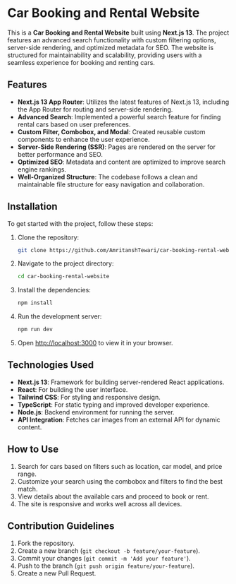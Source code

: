 # Car Booking and Rental Website

This is a **Car Booking and Rental Website** built using **Next.js 13**. The project features an advanced search functionality with custom filtering options, server-side rendering, and optimized metadata for SEO. The website is structured for maintainability and scalability, providing users with a seamless experience for booking and renting cars.

## Features

- **Next.js 13 App Router**: Utilizes the latest features of Next.js 13, including the App Router for routing and server-side rendering.
- **Advanced Search**: Implemented a powerful search feature for finding rental cars based on user preferences.
- **Custom Filter, Combobox, and Modal**: Created reusable custom components to enhance the user experience.
- **Server-Side Rendering (SSR)**: Pages are rendered on the server for better performance and SEO.
- **Optimized SEO**: Metadata and content are optimized to improve search engine rankings.
- **Well-Organized Structure**: The codebase follows a clean and maintainable file structure for easy navigation and collaboration.

## Installation

To get started with the project, follow these steps:

1. Clone the repository:

    ```bash
    git clone https://github.com/AmritanshTewari/car-booking-rental-website.git
    ```

2. Navigate to the project directory:

    ```bash
    cd car-booking-rental-website
    ```

3. Install the dependencies:

    ```bash
    npm install
    ```

4. Run the development server:

    ```bash
    npm run dev
    ```

5. Open [http://localhost:3000](http://localhost:3000) to view it in your browser.

## Technologies Used

- **Next.js 13**: Framework for building server-rendered React applications.
- **React**: For building the user interface.
- **Tailwind CSS**: For styling and responsive design.
- **TypeScript**: For static typing and improved developer experience.
- **Node.js**: Backend environment for running the server.
- **API Integration**: Fetches car images from an external API for dynamic content.

## How to Use

1. Search for cars based on filters such as location, car model, and price range.
2. Customize your search using the combobox and filters to find the best match.
3. View details about the available cars and proceed to book or rent.
4. The site is responsive and works well across all devices.

## Contribution Guidelines

1. Fork the repository.
2. Create a new branch (`git checkout -b feature/your-feature`).
3. Commit your changes (`git commit -m 'Add your feature'`).
4. Push to the branch (`git push origin feature/your-feature`).
5. Create a new Pull Request.

